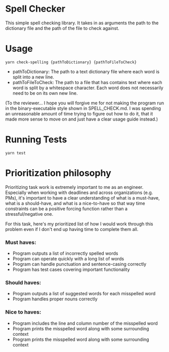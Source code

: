 # Spell Checker
This simple spell checking library. It takes in as arguments the path to the dictionary file and the path of the file to check against.

# Usage
`yarn check-spelling {pathToDictionary} {pathToFileToCheck}`

- pathToDictionary: The path to a text dictionary file where each word is split into a new line.
- pathToFileToCheck: The path to a file that has contains text where each word is split by a whitespace character. Each word does not necessarily need to be on its own new line.

(To the reviewer... I hope you will forgive me for not making the program run in the binary-executable style shown in SPELL_CHECK.md. I was spending an unreasonable amount of time trying to figure out how to do it, that it made more sense to move on and just have a clear usage guide instead.)

# Running Tests
`yarn test`

# Prioritization philosophy

Prioritizing task work is extremely important to me as an engineer. Especially when working with deadlines and across organizations (e.g. PMs), it's important to have a clear understanding of what is a must-have, what is a should-have, and what is a nice-to-have so that way time constraints can be a positive forcing function rather than a stressful/negative one. 

For this task, here's my prioritized list of how I would work through this problem even if I don't end up having time to complete them all. 

### Must haves:
- Program outputs a list of incorrectly spelled words
- Program can operate quickly with a long list of words
- Program can handle punctuation and sentence-casing correctly
- Program has test cases covering important functionality

### Should haves:
- Program outputs a list of suggested words for each misspelled word
- Program handles proper nouns correctly

### Nice to haves:
- Program includes the line and column number of the misspelled word
- Program prints the misspelled word along with some surrounding context
- Program prints the misspelled word along with some surrounding context